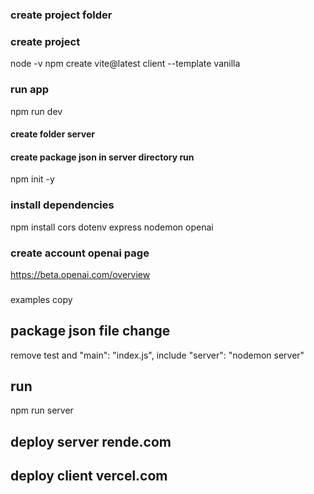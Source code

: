 ### create project folder


### create project
node -v
npm create vite@latest client --template vanilla


### run app
npm run dev

#### create folder server

#### create package json in server directory run
npm init -y

### install dependencies
npm install cors dotenv express nodemon openai

### create account openai page
https://beta.openai.com/overview

###
examples copy 


## package json file change
remove test and "main": "index.js",
include "server": "nodemon server"

## run
npm run server


## deploy server rende.com


## deploy client vercel.com